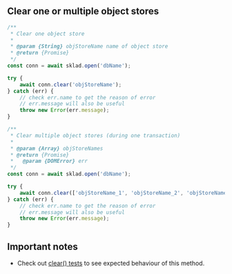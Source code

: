 ## Clear one or multiple object stores
```javascript
/**
 * Clear one object store
 *
 * @param {String} objStoreName name of object store
 * @return {Promise}
 */
const conn = await sklad.open('dbName');

try {
    await conn.clear('objStoreName');
} catch (err) {
    // check err.name to get the reason of error
    // err.message will also be useful
    throw new Error(err.message);
}

/**
 * Clear multiple object stores (during one transaction)
 *
 * @param {Array} objStoreNames
 * @return {Promise}
 *   @param {DOMError} err
 */
const conn = await sklad.open('dbName');

try {
    await conn.clear(['objStoreName_1', 'objStoreName_2', 'objStoreName_3']);
} catch (err) {
    // check err.name to get the reason of error
    // err.message will also be useful
    throw new Error(err.message);
}
```

## Important notes
 * Check out [clear() tests](https://github.com/1999/sklad/blob/master/tests/clear.js) to see expected behaviour of this method.
